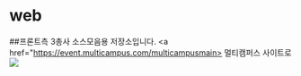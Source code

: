 # web
##프론트측 3총사 소스모음용 저장소입니다.
<a href="https://event.multicampus.com/multicampusmain> 멀티캠퍼스 사이트로</a>
<br>
<img src="https://event.multicampus.com/backend/images/promotion/PR010151/pc/visual-03.png">
